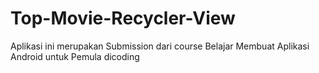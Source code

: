 # Top-Movie-Recycler-View
Aplikasi ini merupakan Submission dari course Belajar Membuat Aplikasi Android untuk Pemula dicoding
